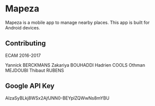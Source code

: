 Mapeza
===

Mapeza is a mobile app to manage nearby places.
This app is built for Android devices.

Contributing
------------

ECAM 2016-2017

Yannick BERCKMANS
Zakariya BOUHADDI
Hadrien COOLS
Othman MEJDOUBI
Thibaut RUBENS

Google API Key
-------

AIzaSyBLkj8WSx2AjfJNN0-BEYplZQWwNs8mYBU
